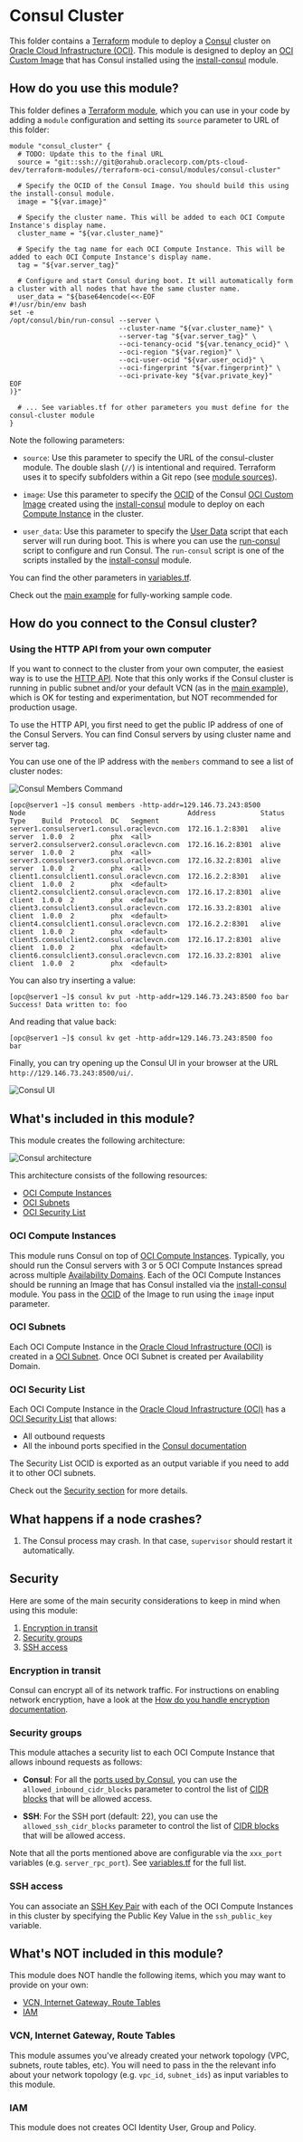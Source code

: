 
# Consul Cluster

This folder contains a [Terraform](https://www.terraform.io/) module to deploy a [Consul](https://www.consul.io/) cluster on [Oracle Cloud Infrastructure (OCI)](https://cloud.oracle.com/en_US/cloud-infrastructure). This module is designed to deploy an [OCI Custom Image](https://docs.us-phoenix-1.oraclecloud.com/Content/Compute/Tasks/managingcustomimages.htm?Highlight=Image) that has Consul installed using the [install-consul](../install-consul) module.


## How do you use this module?

This folder defines a [Terraform module](https://www.terraform.io/docs/modules/usage.html), which you can use in your code by adding a `module` configuration and setting its `source` parameter to URL of this folder:

```hcl
module "consul_cluster" {
  # TODO: Update this to the final URL
  source = "git::ssh://git@orahub.oraclecorp.com/pts-cloud-dev/terraform-modules//terraform-oci-consul/modules/consul-cluster"
  
  # Specify the OCID of the Consul Image. You should build this using the install-consul module.
  image = "${var.image}"

  # Specify the cluster name. This will be added to each OCI Compute Instance's display name.
  cluster_name = "${var.cluster_name}"
  
  # Specify the tag name for each OCI Compute Instance. This will be added to each OCI Compute Instance's display name.
  tag = "${var.server_tag}"

  # Configure and start Consul during boot. It will automatically form a cluster with all nodes that have the same cluster name.
  user_data = "${base64encode(<<-EOF
#!/usr/bin/env bash
set -e
/opt/consul/bin/run-consul --server \
                           --cluster-name "${var.cluster_name}" \
                           --server-tag "${var.server_tag}" \
                           --oci-tenancy-ocid "${var.tenancy_ocid}" \
                           --oci-region "${var.region}" \
                           --oci-user-ocid "${var.user_ocid}" \
                           --oci-fingerprint "${var.fingerprint}" \
                           --oci-private-key "${var.private_key}"
EOF
)}"

  # ... See variables.tf for other parameters you must define for the consul-cluster module
}
```

Note the following parameters:

* `source`: Use this parameter to specify the URL of the consul-cluster module. The double slash (`//`) is intentional and required. Terraform uses it to specify subfolders within a Git repo (see [module sources](https://www.terraform.io/docs/modules/sources.html)).

* `image`: Use this parameter to specify the [OCID](https://docs.us-phoenix-1.oraclecloud.com/Content/General/Concepts/identifiers.htm) of the Consul [OCI Custom Image](https://docs.us-phoenix-1.oraclecloud.com/Content/Compute/Tasks/managingcustomimages.htm?Highlight=Image) created using the [install-consul](../install-consul) module to deploy on each [Compute Instance](https://docs.us-phoenix-1.oraclecloud.com/Content/Compute/Concepts/computeoverview.htm) in the cluster.

* `user_data`: Use this parameter to specify the [User Data](http://cloudinit.readthedocs.io/en/latest/topics/format.html) script that each server will run during boot. This is where you can use the [run-consul](../run-consul) script to configure and run Consul. The `run-consul` script is one of the scripts installed by the [install-consul](../install-consul) module.

You can find the other parameters in [variables.tf](variables.tf).

Check out the [main example](../../README.md) for fully-working sample code.


## How do you connect to the Consul cluster?


### Using the HTTP API from your own computer

If you want to connect to the cluster from your own computer, the easiest way is to use the [HTTP API](https://www.consul.io/docs/agent/http.html). Note that this only works if the Consul cluster is running in public subnet and/or your default VCN (as in the [main example](../../README.md)), which is OK for testing and experimentation, but NOT recommended for production usage.

To use the HTTP API, you first need to get the public IP address of one of the Consul Servers. You can find Consul servers by using cluster name and server tag.

You can use one of the IP address with the `members` command to see a list of cluster nodes:

![Consul Members Command](../../_doc/consul-members-screenshot.png)

```
[opc@server1 ~]$ consul members -http-addr=129.146.73.243:8500
Node                                        Address           Status  Type    Build  Protocol  DC   Segment
server1.consulserver1.consul.oraclevcn.com  172.16.1.2:8301   alive   server  1.0.0  2         phx  <all>
server2.consulserver2.consul.oraclevcn.com  172.16.16.2:8301  alive   server  1.0.0  2         phx  <all>
server3.consulserver3.consul.oraclevcn.com  172.16.32.2:8301  alive   server  1.0.0  2         phx  <all>
client1.consulclient1.consul.oraclevcn.com  172.16.2.2:8301   alive   client  1.0.0  2         phx  <default>
client2.consulclient2.consul.oraclevcn.com  172.16.17.2:8301  alive   client  1.0.0  2         phx  <default>
client3.consulclient3.consul.oraclevcn.com  172.16.33.2:8301  alive   client  1.0.0  2         phx  <default>
client4.consulclient1.consul.oraclevcn.com  172.16.2.2:8301   alive   client  1.0.0  2         phx  <default>
client5.consulclient2.consul.oraclevcn.com  172.16.17.2:8301  alive   client  1.0.0  2         phx  <default>
client6.consulclient3.consul.oraclevcn.com  172.16.33.2:8301  alive   client  1.0.0  2         phx  <default>
```

You can also try inserting a value:

```
[opc@server1 ~]$ consul kv put -http-addr=129.146.73.243:8500 foo bar
Success! Data written to: foo
```

And reading that value back:

```
[opc@server1 ~]$ consul kv get -http-addr=129.146.73.243:8500 foo
bar
```

Finally, you can try opening up the Consul UI in your browser at the URL `http://129.146.73.243:8500/ui/`.

![Consul UI](../../_doc/consul-ui-screenshot.png)


## What's included in this module?

This module creates the following architecture:

![Consul architecture](../../_doc/architecture.png)

This architecture consists of the following resources:

* [OCI Compute Instances](#oci-compute-instances)
* [OCI Subnets](#oci-subnets)
* [OCI Security List](#oci-security-list)


### OCI Compute Instances

This module runs Consul on top of [OCI Compute Instances](https://cloud.oracle.com/en_US/infrastructure/compute). Typically, you should run the Consul servers with 3 or 5 OCI Compute Instances spread across multiple [Availability Domains](https://docs.us-phoenix-1.oraclecloud.com/Content/General/Concepts/regions.htm?Highlight=Availability%20Domain). Each of the OCI Compute Instances should be running an Image that has Consul installed via the [install-consul](../install-consul) module. You pass in the [OCID](https://docs.us-phoenix-1.oraclecloud.com/Content/General/Concepts/identifiers.htm) of the Image to run using the `image` input parameter.

### OCI Subnets

Each OCI Compute Instance in the [Oracle Cloud Infrastructure (OCI)](https://cloud.oracle.com/en_US/cloud-infrastructure) is created in a [OCI Subnet](https://docs.us-phoenix-1.oraclecloud.com/Content/Network/Tasks/managingVCNs.htm). Once OCI Subnet is created per Availability Domain.


### OCI Security List

Each OCI Compute Instance in the [Oracle Cloud Infrastructure (OCI)](https://cloud.oracle.com/en_US/cloud-infrastructure) has a [OCI Security List](https://docs.us-phoenix-1.oraclecloud.com/Content/Network/Concepts/securitylists.htm) that allows:

* All outbound requests
* All the inbound ports specified in the [Consul documentation](https://www.consul.io/docs/agent/options.html?#ports-used)

The Security List OCID is exported as an output variable if you need to add it to other OCI subnets.

Check out the [Security section](#security) for more details.


## What happens if a node crashes?

1. The Consul process may crash. In that case, `supervisor` should restart it automatically.


## Security

Here are some of the main security considerations to keep in mind when using this module:

1. [Encryption in transit](#encryption-in-transit)
1. [Security groups](#security-groups)
1. [SSH access](#ssh-access)


### Encryption in transit

Consul can encrypt all of its network traffic. For instructions on enabling network encryption, have a look at the [How do you handle encryption documentation](../run-consul#how-do-you-handle-encryption).


### Security groups

This module attaches a security list to each OCI Compute Instance that allows inbound requests as follows:

* **Consul**: For all the [ports used by Consul](https://www.consul.io/docs/agent/options.html#ports), you can use the `allowed_inbound_cidr_blocks` parameter to control the list of [CIDR blocks](https://en.wikipedia.org/wiki/Classless_Inter-Domain_Routing) that will be allowed access.

* **SSH**: For the SSH port (default: 22), you can use the `allowed_ssh_cidr_blocks` parameter to control the list of [CIDR blocks](https://en.wikipedia.org/wiki/Classless_Inter-Domain_Routing) that will be allowed access.

Note that all the ports mentioned above are configurable via the `xxx_port` variables (e.g. `server_rpc_port`). See [variables.tf](variables.tf) for the full list.


### SSH access

You can associate an [SSH Key Pair](https://docs.us-phoenix-1.oraclecloud.com/Content/GSG/Tasks/creatingkeys.htm) with each of the OCI Compute Instances in this cluster by specifying the Public Key Value in the `ssh_public_key` variable.


## What's NOT included in this module?

This module does NOT handle the following items, which you may want to provide on your own:

* [VCN, Internet Gateway, Route Tables](#vcn-internet-gateway-route-tables)
* [IAM](#iam)


### VCN, Internet Gateway, Route Tables

This module assumes you've already created your network topology (VPC, subnets, route tables, etc). You will need to pass in the the relevant info about your network topology (e.g. `vpc_id`, `subnet_ids`) as input variables to this module.


### IAM

This module does not creates OCI Identity User, Group and Policy.
